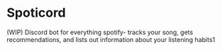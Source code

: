 # Spoticord
(WIP) Discord bot for everything spotify- tracks your song, gets recommendations, and lists out information about your listening habits1
